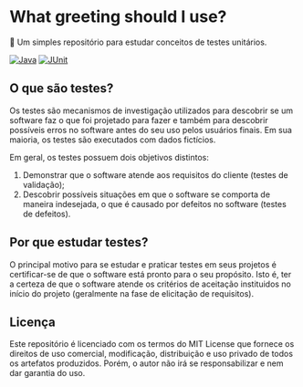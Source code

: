 # What greeting should I use?
:wave: Um simples repositório para estudar conceitos de testes unitários.

[![Java](https://img.shields.io/badge/Java-v13.0.2-green.svg)](https://shields.io/)
[![JUnit](https://img.shields.io/badge/JUnit-v4.11-green.svg)](https://shields.io/)

## O que são testes?
Os testes são mecanismos de investigação utilizados para descobrir se um software faz o que foi projetado para fazer e também para descobrir possíveis erros no software antes do seu uso pelos usuários finais. Em sua maioria, os testes são executados com dados fictícios.

Em geral, os testes possuem dois objetivos distintos:
1. Demonstrar que o software atende aos requisitos do cliente (testes de validação);
2. Descobrir possíveis situações em que o software se comporta de maneira indesejada, o que é causado por defeitos no software (testes de defeitos).

## Por que estudar testes?
O principal motivo para se estudar e praticar testes em seus projetos é certificar-se de que o software está pronto para o seu propósito. Isto é, ter a certeza de que o software atende os critérios de aceitação instituidos no início do projeto (geralmente na fase de elicitação de requisitos).

## Licença
Este repositório é licenciado com os termos do MIT License que fornece os direitos de uso comercial, modificação, distribuição e uso privado de todos os artefatos produzidos. Porém, o autor não irá se responsabilizar e nem dar garantia do uso.
